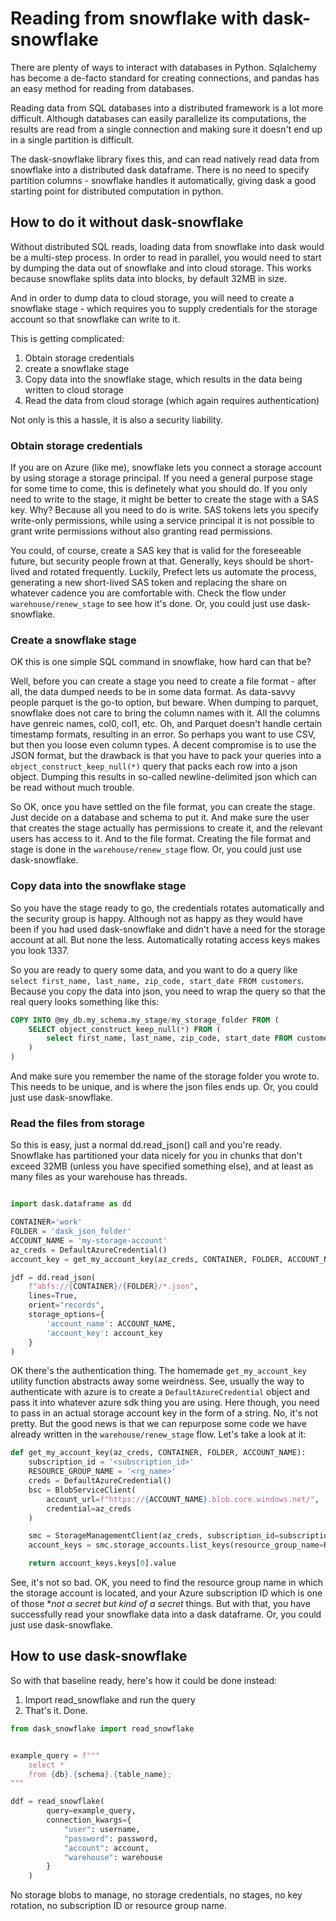# Reading from snowflake with dask-snowflake

There are plenty of ways to interact with databases in Python. Sqlalchemy has become a de-facto standard for creating connections, and pandas has an easy method for reading from databases.

Reading data from SQL databases into a distributed framework is a lot more difficult. Although databases can easily parallelize its computations, the results are read from a single connection and making sure it doesn't end up in a single partition is difficult.

The dask-snowflake library fixes this, and can read natively read data from snowflake into a distributed dask dataframe. There is no need to specify partition columns - snowflake handles it automatically, giving dask a good starting point for distributed computation in python.

## How to do it without dask-snowflake

Without distributed SQL reads, loading data from snowflake into dask would be a multi-step process. In order to read in parallel, you would need to start by dumping the data out of snowflake and into cloud storage. This works because snowflake splits data into blocks, by default 32MB in size.

And in order to dump data to cloud storage, you will need to create a snowflake stage - which requires you to supply credentials for the storage account so that snowflake can write to it.

This is getting complicated:
1. Obtain storage credentials
2. create a snowflake stage
3. Copy data into the snowflake stage, which results in the data being written to cloud storage
4. Read the data from cloud storage (which again requires authentication)

Not only is this a hassle, it is also a security liability.

### Obtain storage credentials

If you are on Azure (like me), snowflake lets you connect a storage account by using storage a storage principal. If you need a general purpose stage for some time to come, this is definetely what you should do. If you only need to write to the stage, it might be better to create the stage with a SAS key. Why? Because all you need to do is write. SAS tokens lets you specify write-only permissions, while using a service principal it is not possible to grant write permissions without also granting read permissions.

You could, of course, create a SAS key that is valid for the foreseeable future, but security people frown at that. Generally, keys should be short-lived and rotated frequently. Luckily, Prefect lets us automate the process, generating a new short-lived SAS token and replacing the share on whatever cadence you are comfortable with. Check the flow under `warehouse/renew_stage` to see how it's done. Or, you could just use dask-snowflake.

### Create a snowflake stage

OK this is one simple SQL command in snowflake, how hard can that be?

Well, before you can create a stage you need to create a file format - after all, the data dumped needs to be in some data format.  As data-savvy people parquet is the go-to option, but beware. When dumping to parquet, snowflake does not care to bring the column names with it. All the columns have genreic names, col0, col1, etc. Oh, and Parquet doesn't handle certain timestamp formats, resulting in an error. So perhaps you want to use CSV, but then you loose even column types. A decent compromise is to use the JSON format, but the drawback is that you have to pack your queries into a `object_construct_keep_null(*)` query that packs each row into a json object. Dumping this results in so-called newline-delimited json which can be read without much trouble.

So OK, once you have settled on the file format, you can create the stage. Just decide on a database and schema to put it. And make sure the user that creates the stage actually has permissions to create it, and the relevant users has access to it. And to the file format. Creating the file format and stage is done in the `warehouse/renew_stage` flow. Or, you could just use dask-snowflake.

### Copy data into the snowflake stage

So you have the stage ready to go, the credentials rotates automatically and the security group is happy. Although not as happy as they would have been if you had used dask-snowflake and didn't have a need for the storage account at all. But none the less. Automatically rotating access keys makes you look 1337.

So you are ready to query some data, and you want to do a query like `select first_name, last_name, zip_code, start_date FROM customers`. Because you copy the data into json, you need to wrap the query so that the real query looks something like this:

```sql
COPY INTO @my_db.my_schema.my_stage/my_storage_folder FROM (
    SELECT object_construct_keep_null(*) FROM (
        select first_name, last_name, zip_code, start_date FROM customers
    )
)
```

And make sure you remember the name of the storage folder you wrote to. This needs to be unique, and is where the json files ends up. Or, you could just use dask-snowflake.


### Read the files from storage

So this is easy, just a normal dd.read_json() call and you're ready. Snowflake has partitioned your data nicely for you in chunks that don't exceed 32MB (unless you have specified something else), and at least as many files as your warehouse has threads.

```py

import dask.dataframe as dd

CONTAINER='work'
FOLDER = 'dask_json_folder'
ACCOUNT_NAME = 'my-storage-account'
az_creds = DefaultAzureCredential()
account_key = get_my_account_key(az_creds, CONTAINER, FOLDER, ACCOUNT_NAME)

jdf = dd.read_json(
    f"abfs://{CONTAINER}/{FOLDER}/*.json", 
    lines=True, 
    orient="records",
    storage_options={
        'account_name': ACCOUNT_NAME, 
        'account_key': account_key
    }
)
```

OK there's the authentication thing. The homemade `get_my_account_key` utility function abstracts away some weirdness. See, usually the way to authenticate with azure is to create a `DefaultAzureCredential` object and pass it into whatever azure sdk thing you are using. Here though, you need to pass in an actual storage account key in the form of a string. No, it's not pretty. But the good news is that we can repurpose some code we have already written in the `warehouse/renew_stage` flow. Let's take a look at it:

```py
def get_my_account_key(az_creds, CONTAINER, FOLDER, ACCOUNT_NAME):
    subscription_id = '<subscription_id>'
    RESOURCE_GROUP_NAME = '<rg_name>'
    creds = DefaultAzureCredential()
    bsc = BlobServiceClient(
        account_url=f"https://{ACCOUNT_NAME}.blob.core.windows.net/", 
        credential=az_creds
    )

    smc = StorageManagementClient(az_creds, subscription_id=subscription_id)
    account_keys = smc.storage_accounts.list_keys(resource_group_name=RESOURCE_GROUP_NAME, account_name=ACCOUNT_NAME)

    return account_keys.keys[0].value
```

See, it's not so bad. OK, you need to find the resource group name in which the storage account is located, and your Azure subscription ID which is one of those **not a secret but kind of a secret* things. But with that, you have successfully read your snowflake data into a dask dataframe. Or, you could just use dask-snowflake.


## How to use dask-snowflake

So with that baseline ready, here's how it could be done instead:

1. Import read_snowflake and run the query
2. That's it. Done.

```py
from dask_snowflake import read_snowflake


example_query = f"""
    select *
    from {db}.{schema}.{table_name};
"""

ddf = read_snowflake(
        query=example_query,
        connection_kwargs={
            "user": username,
            "password": password,
            "account": account,
            "warehouse": warehouse
        }
    )
```


No storage blobs to manage, no storage credentials, no stages, no key rotation, no subscription ID or resource group name.


